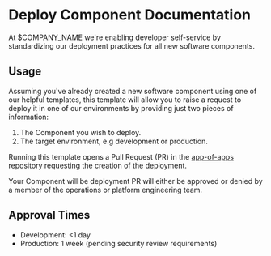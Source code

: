 # Deploy Component Documentation

At $COMPANY_NAME we're enabling developer self-service by standardizing our
deployment practices for all new software components. 

## Usage

Assuming you've already created a new software component using one of our
helpful templates, this template will allow you to raise a request to deploy
it in one of our environments by providing just two pieces of information:

1. The Component you wish to deploy.
1. The target environment, e.g development or production.

Running this template opens a Pull Request (PR) in the [app-of-apps](https://github.com/evans-developer-demos/app-of-apps)
repository requesting the creation of the deployment.

Your Component will be deployment PR will either be approved or denied by a
member of the operations or platform engineering team. 

## Approval Times

* Development: <1 day
* Production: 1 week (pending security review requirements)